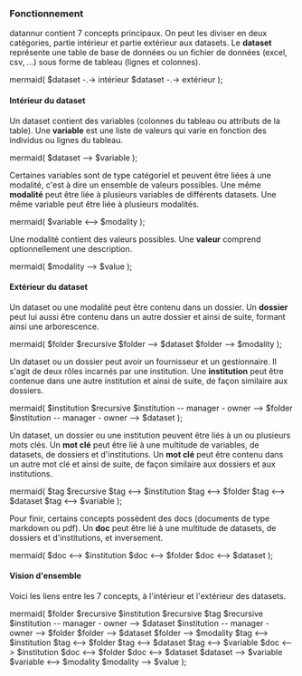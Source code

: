 ### Fonctionnement
datannur contient 7 concepts principaux. On peut les diviser en deux catégories, partie intérieur et partie extérieur aux datasets. Le **dataset** représente une table de base de données ou un fichier de données (excel, csv, ...) sous forme de tableau (lignes et colonnes).

mermaid( 
  $dataset -.-> intérieur
  $dataset -.-> extérieur
);


#### Intérieur du dataset
Un dataset contient des variables (colonnes du tableau ou attributs de la table). Une **variable** est une liste de valeurs qui varie en fonction des individus ou lignes du tableau.

mermaid( $dataset --> $variable );

Certaines variables sont de type catégoriel et peuvent être liées à une modalité, c'est à dire un ensemble de valeurs possibles. Une même **modalité** peut être liée à plusieurs variables de différents datasets. Une même variable peut être liée à plusieurs modalités.

mermaid( $variable <--> $modality );

Une modalité contient des valeurs possibles. Une **valeur** comprend optionnellement une description. 

mermaid( $modality --> $value );


#### Extérieur du dataset
Un dataset ou une modalité peut être contenu dans un dossier. Un **dossier** peut lui aussi être contenu dans un autre dossier et ainsi de suite, formant ainsi une arborescence.

mermaid(
  $folder $recursive
  $folder --> $dataset
  $folder --> $modality
);

Un dataset ou un dossier peut avoir un fournisseur et un gestionnaire. Il s'agit de deux rôles incarnés par une institution. Une **institution** peut être contenue dans une autre institution et ainsi de suite, de façon similaire aux dossiers.

mermaid(
  $institution $recursive
  $institution -- manager - owner --> $folder
  $institution -- manager - owner --> $dataset
);

Un dataset, un dossier ou une institution peuvent être liés à un ou plusieurs mots clés. Un **mot clé** peut être lié à une multitude de variables, de datasets, de dossiers et d'institutions. Un **mot clé** peut être contenu dans un autre mot clé et ainsi de suite, de façon similaire aux dossiers et aux institutions.

mermaid(
  $tag $recursive
  $tag <--> $institution
  $tag <--> $folder
  $tag <--> $dataset
  $tag <--> $variable
);

Pour finir, certains concepts possèdent des docs (documents de type markdown ou pdf). Un **doc** peut être lié à une multitude de datasets, de dossiers et d'institutions, et inversement.

mermaid(
  $doc <--> $institution
  $doc <--> $folder
  $doc <--> $dataset
);


#### Vision d'ensemble

Voici les liens entre les 7 concepts, à l'intérieur et l'extérieur des datasets.

mermaid(
  $folder $recursive
  $institution $recursive
  $tag $recursive
  $institution -- manager - owner --> $dataset
  $institution -- manager - owner --> $folder
  $folder --> $dataset
  $folder --> $modality
  $tag <--> $institution
  $tag <--> $folder
  $tag <--> $dataset
  $tag <--> $variable
  $doc <--> $institution
  $doc <--> $folder
  $doc <--> $dataset
  $dataset --> $variable
  $variable <--> $modality
  $modality --> $value
);
